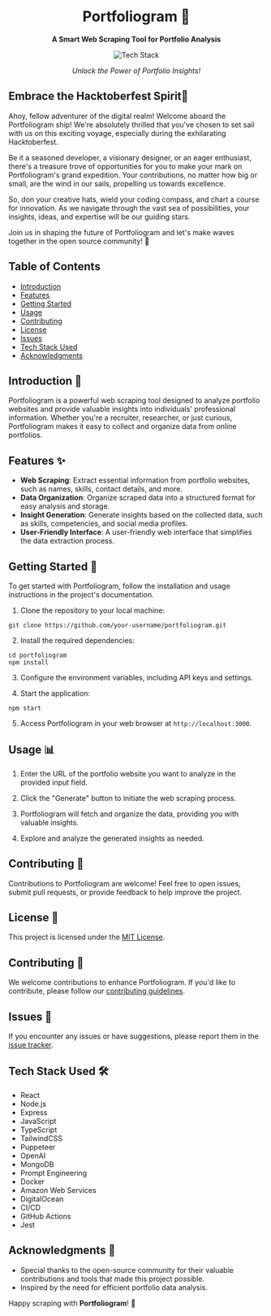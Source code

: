 <h1 align="center">Portfoliogram 🚀</h1>

<p align="center">
  <b>A Smart Web Scraping Tool for Portfolio Analysis</b>
</p>

<p align="center">
  <img src="https://img.shields.io/badge/Tech%20Stack-React%20%7C%20Node.js%20%7C%20OpenAI%20%7C%20Puppeteer%20%7C%20TypeScript%20%7C%20TailwindCSS-0288d1.svg" alt="Tech Stack" />
</p>

  
<p align="center">
  <i>Unlock the Power of Portfolio Insights!</i>
</p>

## Embrace the Hacktoberfest Spirit🎉
Ahoy, fellow adventurer of the digital realm! Welcome aboard the Portfoliogram ship! We're absolutely thrilled that you've chosen to set sail with us on this exciting voyage, especially during the exhilarating Hacktoberfest.

Be it a seasoned developer, a visionary designer, or an eager enthusiast, there's a treasure trove of opportunities for you to make your mark on Portfoliogram's grand expedition. Your contributions, no matter how big or small, are the wind in our sails, propelling us towards excellence.

So, don your creative hats, wield your coding compass, and chart a course for innovation. As we navigate through the vast sea of possibilities, your insights, ideas, and expertise will be our guiding stars.

Join us in shaping the future of Portfoliogram and let's make waves together in the open source community! 🌟

## Table of Contents
- [Introduction](#introduction)
- [Features](#features)
- [Getting Started](#getting-started)
- [Usage](#usage)
- [Contributing](#contributing)
- [License](#license)
- [Issues](#issues)
- [Tech Stack Used](#tech-stack-used)
- [Acknowledgments](#acknowledgments)

## Introduction 📝

Portfoliogram is a powerful web scraping tool designed to analyze portfolio websites and provide valuable insights into individuals' professional information. Whether you're a recruiter, researcher, or just curious, Portfoliogram makes it easy to collect and organize data from online portfolios.

## Features ✨

- **Web Scraping**: Extract essential information from portfolio websites, such as names, skills, contact details, and more.
- **Data Organization**: Organize scraped data into a structured format for easy analysis and storage.
- **Insight Generation**: Generate insights based on the collected data, such as skills, competencies, and social media profiles.
- **User-Friendly Interface**: A user-friendly web interface that simplifies the data extraction process.

## Getting Started 🚀
To get started with Portfoliogram, follow the installation and usage instructions in the project's documentation.

1. Clone the repository to your local machine:
```
git clone https://github.com/your-username/portfoliogram.git
```

2. Install the required dependencies:
```
cd portfoliogram
npm install
```

3. Configure the environment variables, including API keys and settings.

4. Start the application:
```
npm start
```

5. Access Portfoliogram in your web browser at `http://localhost:3000`.

## Usage 📊

1. Enter the URL of the portfolio website you want to analyze in the provided input field.

2. Click the "Generate" button to initiate the web scraping process.

3. Portfoliogram will fetch and organize the data, providing you with valuable insights.

4. Explore and analyze the generated insights as needed.

## Contributing 🤝

Contributions to Portfoliogram are welcome! Feel free to open issues, submit pull requests, or provide feedback to help improve the project.

## License 📜

This project is licensed under the [MIT License](LICENSE).

## Contributing 🚀

We welcome contributions to enhance Portfoliogram. If you'd like to contribute, please follow our [contributing guidelines](CONTRIBUTING.md).

## Issues 🐛

If you encounter any issues or have suggestions, please report them in the [issue tracker](https://github.com/your-username/Portfoliogram/issues).

## Tech Stack Used 🛠️

- React
- Node.js
- Express
- JavaScript
- TypeScript
- TailwindCSS
- Puppeteer
- OpenAI
- MongoDB
- Prompt Engineering
- Docker
- Amazon Web Services
- DigitalOcean
- CI/CD
- GitHub Actions
- Jest

## Acknowledgments 🙏

- Special thanks to the open-source community for their valuable contributions and tools that made this project possible.
- Inspired by the need for efficient portfolio data analysis.

Happy scraping with **Portfoliogram**! 🎉
